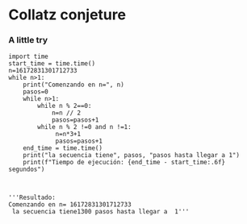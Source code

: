# Collatz conjeture
### A little try

    import time
    start_time = time.time()
    n=16172831301712733
    while n>1:
        print("Comenzando en n=", n)
        pasos=0
        while n>1:
            while n % 2==0:
                n=n // 2
                pasos=pasos+1
            while n % 2 !=0 and n !=1:
                 n=n*3+1
                 pasos=pasos+1
        end_time = time.time()
        print("la secuencia tiene", pasos, "pasos hasta llegar a 1")
        print(f"Tiempo de ejecución: {end_time - start_time:.6f} segundos")
    
    
    
    '''Resultado:
    Comenzando en n= 16172831301712733
     la secuencia tiene1300 pasos hasta llegar a  1'''
